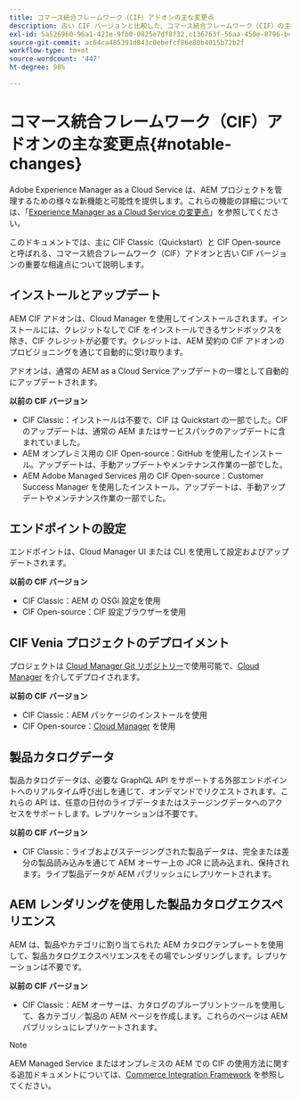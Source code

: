 ```yaml
---
title: コマース統合フレームワーク（CIF）アドオンの主な変更点
description: 古い CIF バージョンと比較した、コマース統合フレームワーク（CIF）の主な変更点です。
exl-id: 5a526960-96a1-421e-9fb0-0825e7df8f32,c136763f-56aa-450e-8796-bc84bf6c205d
source-git-commit: ac64ca485391d843c0ebefcf86e80b4015b72b2f
workflow-type: tm+mt
source-wordcount: '447'
ht-degree: 98%

---
```


# コマース統合フレームワーク（CIF）アドオンの主な変更点{#notable-changes}

Adobe Experience Manager as a Cloud Service は、AEM プロジェクトを管理するための様々な新機能と可能性を提供します。これらの機能の詳細については、「[Experience Manager as a Cloud Service の変更点](/help/release-notes/aem-cloud-changes.md)」を参照してください。

このドキュメントでは、主に CIF Classic（Quickstart）と CIF Open-source と呼ばれる、コマース統合フレームワーク（CIF）アドオンと古い CIF バージョンの重要な相違点について説明します。

## インストールとアップデート

AEM CIF アドオンは、Cloud Manager を使用してインストールされます。インストールには、クレジットなしで CIF をインストールできるサンドボックスを除き、CIF クレジットが必要です。クレジットは、AEM 契約の CIF アドオンのプロビジョニングを通じて自動的に受け取ります。

アドオンは、通常の AEM as a Cloud Service アップデートの一環として自動的にアップデートされます。

**以前の CIF バージョン**

* CIF Classic：インストールは不要で、CIF は Quickstart の一部でした。CIF のアップデートは、通常の AEM またはサービスパックのアップデートに含まれていました。
* AEM オンプレミス用の CIF Open-source：GitHub を使用したインストール。アップデートは、手動アップデートやメンテナンス作業の一部でした。
* AEM Adobe Managed Services 用の CIF Open-source：Customer Success Manager を使用したインストール。アップデートは、手動アップデートやメンテナンス作業の一部でした。

## エンドポイントの設定

エンドポイントは、Cloud Manager UI または CLI を使用して設定およびアップデートされます。

**以前の CIF バージョン**

* CIF Classic：AEM の OSGi 設定を使用
* CIF Open-source：CIF 設定ブラウザーを使用

## CIF Venia プロジェクトのデプロイメント

プロジェクトは [Cloud Manager Git リポジトリー](https://experienceleague.adobe.com/docs/experience-manager-cloud-service/implementing/managing-code/integrating-with-git.html)で使用可能で、[Cloud Manager](https://experienceleague.adobe.com/docs/experience-manager-cloud-service/implementing/deploying/overview.html?lang=ja) を介してデプロイされます。

**以前の CIF バージョン**

* CIF Classic：AEM パッケージのインストールを使用
* CIF Open-source：[Cloud Manager](https://experienceleague.adobe.com/docs/experience-manager-cloud-manager/using/introduction-to-cloud-manager.html?lang=ja) を使用

## 製品カタログデータ

製品カタログデータは、必要な GraphQL API をサポートする外部エンドポイントへのリアルタイム呼び出しを通じて、オンデマンドでリクエストされます。これらの API は、任意の日付のライブデータまたはステージングデータへのアクセスをサポートします。レプリケーションは不要です。

**以前の CIF バージョン**

* CIF Classic：ライブおよびステージングされた製品データは、完全または差分の製品読み込みを通じて AEM オーサー上の JCR に読み込まれ、保持されます。ライブ製品データが AEM パブリッシュにレプリケートされます。

## AEM レンダリングを使用した製品カタログエクスペリエンス

AEM は、製品やカテゴリに割り当てられた AEM カタログテンプレートを使用して、製品カタログエクスペリエンスをその場でレンダリングします。レプリケーションは不要です。

**以前の CIF バージョン**

* CIF Classic：AEM オーサーは、カタログのブループリントツールを使用して、各カテゴリ／製品の AEM ページを作成します。これらのページは AEM パブリッシュにレプリケートされます。

>[!NOTE]
>
>AEM Managed Service またはオンプレミスの AEM での CIF の使用方法に関する追加ドキュメントについては、[Commerce Integration Framework](https://www.adobe.io/apis/experiencecloud/commerce-integration-framework/getting-started.html) を参照してください。
